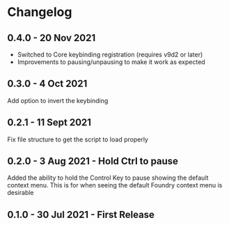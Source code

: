 # Changelog

## 0.4.0 - 20 Nov 2021

* Switched to Core keybinding registration (requires v9d2 or later)
* Improvements to pausing/unpausing to make it work as expected

## 0.3.0 - 4 Oct 2021

Add option to invert the keybinding

## 0.2.1 - 11 Sept 2021

Fix file structure to get the script to load properly

## 0.2.0 - 3 Aug 2021 - Hold Ctrl to pause

Added the ability to hold the Control Key to pause showing the default context menu. This is for when seeing the default Foundry context menu is desirable

## 0.1.0 - 30 Jul 2021 - First Release
